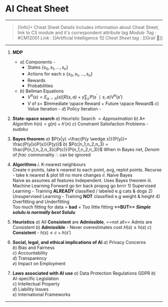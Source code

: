 # AI Cheat Sheet
---
> [!info]+ Cheat Sheet Details
> Includes information about Cheat Sheet, link to CS module and it's correspondent attribute tag
> *Module Tag :* #CM12001 
> *Link :* [[Artificial Intelligence 1]]
> *Cheat Sheet tag :* [[Grail 🩷]]

---

1. **MDP**
	- $a)$ Components - 
		- States $\{s_0,s_1,...,s_n\}$
		- Actions for each $s$ $\{s_0,s_1,...,s_n\}$
		- Rewards
		- Probabilities
    - $b)$ Bellman Equations 
	    - $V^π(s)=E_{a∼π}(s)​[R(s,a)+γ\sum_{s^′}{​P(s^′∣s,a)V^π(s′)}$
	    - $V$ of $s=$ $Immediate \space Reward + Future \space Reward$
    $c)$ Value Iteration - 
    $d)$ Policy Iteration - 
    
2. **State-space search** 
    $a)$ Heuristic Search $= Approximation$ 
    $b)$ A* Algorithm  $h(n) = g(n) + h'(n)$
    $c)$ Constraint Satisfaction Problems - $sudoku$

3. **Bayes theorem** 
    $a)$ $P(x|y) =\frac{P(y \wedge x)}{P(y)}= \frac{P(y|x)P(x)}{P(y)}$
	$b)$ $P(c|n_1,n_2,n_3) = \frac{P(n_1,n_2,n_3|c)P(c)}{P(n_1,n_2,n_3)}$
		When in Bayes net, $Denom$ of $frac$ commonality $\therefore$ can be ignored
	
4.  **Algorithms**
    $i.$ K-nearest neighbours  
		Create n points, take k nearest to each point, avg, replot points. Recurse - take k nearest & plot till no more changes 
    $ii.$ Naive Bayes  
	    Naive as assumes all features Independent. Uses Bayes theorem
    iii. Machine Learning 
     Forward go brr back propog go brrrr
    $1)$ Supervised Learning - Training **ALREADY** classified / labeled e.g cats & dogs 
    $2)$ Unsupervised Learning  - Training **NOT** classified e.g weight & height
    $4)$ Overfitting and Underfitting  
	    Too much fitting for data = **bad** = Too little fitting
		**==BUT==** ***Simple solulu is normally best Solulu***

5. **Heuristics** 
    $a)$ All **Consistent** are **Admissible**, ==not all== Admis are Consistent 
    $b)$ **Admissible** -  Never overestimates cost $H(s) \geq h(s)$
    $c)$ **Consistent** -   $h(s) \leq c + h(s')$

    
6. **Social, legal, and ethical implications of AI** 
	$a)$ Privacy Concerns  
    $b)$ Bias and Fairness  
    $c)$ Accountability  
    $d)$ Transparency  
    $e)$ Impact on Employment
    
7. **Laws associated with AI use** 
	$a)$ Data Protection Regulations  GDPR
    $b)$ AI-specific Legislation  
    $c)$ Intellectual Property  
    $d)$ Liability Issues  
    $e)$ International Frameworks

---